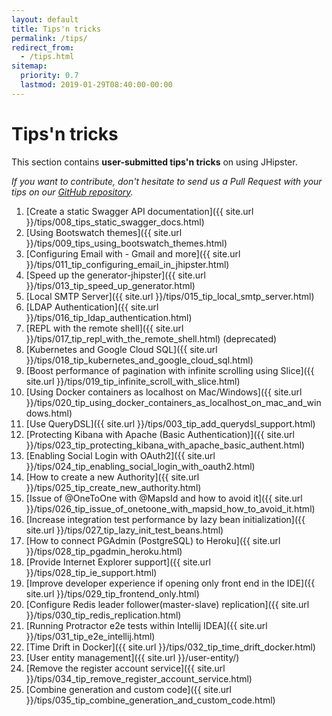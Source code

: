 ```yaml
---
layout: default
title: Tips'n tricks
permalink: /tips/
redirect_from:
  - /tips.html
sitemap:
  priority: 0.7
  lastmod: 2019-01-29T08:40:00-00:00
---
```


# <i class="fa fa-cogs"></i> Tips'n tricks

This section contains **user-submitted tips'n tricks** on using JHipster.

_If you want to contribute, don't hesitate to send us a Pull Request with your tips on our [GitHub repository](https://github.com/jhipster/jhipster.github.io)._

1. [Create a static Swagger API documentation]({{ site.url }}/tips/008_tips_static_swagger_docs.html)
1. [Using Bootswatch themes]({{ site.url }}/tips/009_tips_using_bootswatch_themes.html)
1. [Configuring Email with - Gmail and more]({{ site.url }}/tips/011_tip_configuring_email_in_jhipster.html)
1. [Speed up the generator-jhipster]({{ site.url }}/tips/013_tip_speed_up_generator.html)
1. [Local SMTP Server]({{ site.url }}/tips/015_tip_local_smtp_server.html)
1. [LDAP Authentication]({{ site.url }}/tips/016_tip_ldap_authentication.html)
1. [REPL with the remote shell]({{ site.url }}/tips/017_tip_repl_with_the_remote_shell.html) (deprecated)
1. [Kubernetes and Google Cloud SQL]({{ site.url }}/tips/018_tip_kubernetes_and_google_cloud_sql.html)
1. [Boost performance of pagination with infinite scrolling using Slice]({{ site.url }}/tips/019_tip_infinite_scroll_with_slice.html)
1. [Using Docker containers as localhost on Mac/Windows]({{ site.url }}/tips/020_tip_using_docker_containers_as_localhost_on_mac_and_windows.html)
1. [Use QueryDSL]({{ site.url }}/tips/003_tip_add_querydsl_support.html)
1. [Protecting Kibana with Apache (Basic Authentication)]({{ site.url }}/tips/023_tip_protecting_kibana_with_apache_basic_authent.html)
1. [Enabling Social Login with OAuth2]({{ site.url }}/tips/024_tip_enabling_social_login_with_oauth2.html)
1. [How to create a new Authority]({{ site.url }}/tips/025_tip_create_new_authority.html)
1. [Issue of @OneToOne with @MapsId and how to avoid it]({{ site.url }}/tips/026_tip_issue_of_onetoone_with_mapsid_how_to_avoid_it.html)
1. [Increase integration test performance by lazy bean initialization]({{ site.url }}/tips/027_tip_lazy_init_test_beans.html)
1. [How to connect PGAdmin (PostgreSQL) to Heroku]({{ site.url }}/tips/028_tip_pgadmin_heroku.html)
1. [Provide Internet Explorer support]({{ site.url }}/tips/028_tip_ie_support.html)
1. [Improve developer experience if opening only front end in the IDE]({{ site.url }}/tips/029_tip_frontend_only.html)
1. [Configure Redis leader follower(master-slave) replication]({{ site.url }}/tips/030_tip_redis_replication.html)
1. [Running Protractor e2e tests within Intellij IDEA]({{ site.url }}/tips/031_tip_e2e_intellij.html)
1. [Time Drift in Docker]({{ site.url }}/tips/032_tip_time_drift_docker.html)
1. [User entity management]({{ site.url }}/user-entity/)
1. [Remove the register account service]({{ site.url }}/tips/034_tip_remove_register_account_service.html)
1. [Combine generation and custom code]({{ site.url }}/tips/035_tip_combine_generation_and_custom_code.html)
